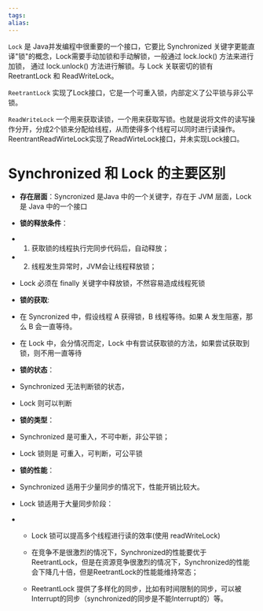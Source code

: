 ```yaml
---
tags: 
alias:
---
```


`Lock` 是 Java并发编程中很重要的一个接口，它要比 Synchronized 关键字更能直译"锁"的概念，Lock需要手动加锁和手动解锁，一般通过 lock.lock() 方法来进行加锁， 通过 lock.unlock() 方法进行解锁。与 Lock 关联密切的锁有 ReetrantLock 和 ReadWriteLock。

`ReetrantLock` 实现了Lock接口，它是一个可重入锁，内部定义了公平锁与非公平锁。

`ReadWriteLock` 一个用来获取读锁，一个用来获取写锁。也就是说将文件的读写操作分开，分成2个锁来分配给线程，从而使得多个线程可以同时进行读操作。ReentrantReadWirteLock实现了ReadWirteLock接口，并未实现Lock接口。


# Synchronized 和 Lock 的主要区别
-   **存在层面**：Syncronized 是Java 中的一个关键字，存在于 JVM 层面，Lock 是 Java 中的一个接口  
    
-   **锁的释放条件**：
- 1. 获取锁的线程执行完同步代码后，自动释放；
- 2. 线程发生异常时，JVM会让线程释放锁；
- Lock 必须在 finally 关键字中释放锁，不然容易造成线程死锁  
    
-   **锁的获取**: 
- 在 Syncronized 中，假设线程 A 获得锁，B 线程等待。如果 A 发生阻塞，那么 B 会一直等待。
- 在 Lock 中，会分情况而定，Lock 中有尝试获取锁的方法，如果尝试获取到锁，则不用一直等待  
    
-   **锁的状态**：
- Synchronized 无法判断锁的状态，
- Lock 则可以判断  
    
-   **锁的类型**：
- Synchronized 是可重入，不可中断，非公平锁；
- Lock 锁则是 可重入，可判断，可公平锁  
    
-   **锁的性能**：
- Synchronized 适用于少量同步的情况下，性能开销比较大。
- Lock 锁适用于大量同步阶段：  
    

-   -   Lock 锁可以提高多个线程进行读的效率(使用 readWriteLock)  
        
    -   在竞争不是很激烈的情况下，Synchronized的性能要优于ReetrantLock，但是在资源竞争很激烈的情况下，Synchronized的性能会下降几十倍，但是ReetrantLock的性能能维持常态；  
        
    -   ReetrantLock 提供了多样化的同步，比如有时间限制的同步，可以被Interrupt的同步（synchronized的同步是不能Interrupt的）等。










